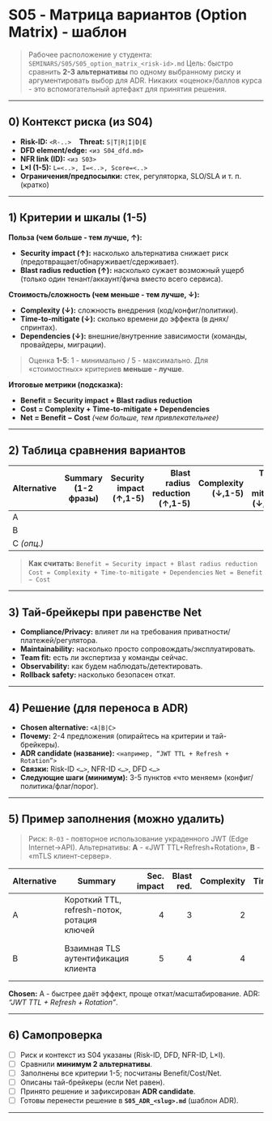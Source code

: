 # S05 - Матрица вариантов (Option Matrix) - шаблон

> Рабочее расположение у студента: `SEMINARS/S05/S05_option_matrix_<risk-id>.md`
> Цель: быстро сравнить **2-3 альтернативы** по одному выбранному риску и аргументировать выбор для ADR.
> Никаких «оценок»/баллов курса - это вспомогательный артефакт для принятия решения.

---

## 0) Контекст риска (из S04)

* **Risk-ID:** `<R-..>`     **Threat:** `S|T|R|I|D|E`
* **DFD element/edge:** `<из S04_dfd.md>`
* **NFR link (ID):** `<из S03>`
* **L×I (1-5):** `L=<..>, I=<..>, Score=<..>`
* **Ограничения/предпосылки:** стек, регуляторка, SLO/SLA и т. п. (кратко)

---

## 1) Критерии и шкалы (1-5)

**Польза (чем больше - тем лучше, ↑):**

* **Security impact (↑):** насколько альтернатива снижает риск (предотвращает/обнаруживает/сдерживает).
* **Blast radius reduction (↑):** насколько сужает возможный ущерб (только один тенант/аккаунт/фича вместо всего сервиса).

**Стоимость/сложность (чем меньше - тем лучше, ↓):**

* **Complexity (↓):** сложность внедрения (код/конфиг/политики).
* **Time-to-mitigate (↓):** сколько времени до эффекта (в днях/спринтах).
* **Dependencies (↓):** внешние/внутренние зависимости (команды, провайдеры, миграции).

> Оценка **1-5**: 1 - минимально / 5 - максимально. Для «стоимостных» критериев **меньше - лучше**.

**Итоговые метрики (подсказка):**

* **Benefit = Security impact + Blast radius reduction**
* **Cost = Complexity + Time-to-mitigate + Dependencies**
* **Net = Benefit − Cost**  *(чем больше, тем привлекательнее)*

---

## 2) Таблица сравнения вариантов

| Alternative | Summary (1-2 фразы) | Security impact (↑,1-5) | Blast radius reduction (↑,1-5) | Complexity (↓,1-5) | Time-to-mitigate (↓,1-5) | Dependencies (↓,1-5) | **Benefit** | **Cost** | **Net** | Notes |
| ----------- | ------------------- | ----------------------: | -----------------------------: | -----------------: | -----------------------: | -------------------: | ----------: | -------: | ------: | ----- |
| A           |                     |                         |                                |                    |                          |                      |             |          |         |       |
| B           |                     |                         |                                |                    |                          |                      |             |          |         |       |
| C *(опц.)*  |                     |                         |                                |                    |                          |                      |             |          |         |       |

> **Как считать:**
> `Benefit = Security impact + Blast radius reduction`
> `Cost = Complexity + Time-to-mitigate + Dependencies`
> `Net = Benefit − Cost`

---

## 3) Тай-брейкеры при равенстве Net

* **Compliance/Privacy:** влияет ли на требования приватности/платежей/регулятора.
* **Maintainability:** насколько просто сопровождать/эксплуатировать.
* **Team fit:** есть ли экспертиза у команды сейчас.
* **Observability:** как будем наблюдать/детектировать.
* **Rollback safety:** насколько безопасен откат.

---

## 4) Решение (для переноса в ADR)

* **Chosen alternative:** `<A|B|C>`
* **Почему:** 2-4 предложения (опирайтесь на критерии и тай-брейкеры).
* **ADR candidate (название):** `<например, “JWT TTL + Refresh + Rotation”>`
* **Связки:** Risk-ID `<…>`, NFR-ID `<…>`, DFD `<…>`
* **Следующие шаги (минимум):** 3-5 пунктов «что меняем» (конфиг/политика/флаг/порог).

---

## 5) Пример заполнения (можно удалить)

> Риск: `R-03` - повторное использование украденного JWT (Edge Internet→API).
> Альтернативы: **A** - «JWT TTL+Refresh+Rotation», **B** - «mTLS клиент-сервер».

| Alternative | Summary                                     | Sec. impact | Blast red. | Complexity | Time | Deps | **Benefit** | **Cost** | **Net** | Notes                                   |
| ----------- | ------------------------------------------- | ----------: | ---------: | ---------: | ---: | ---: | ----------: | -------: | ------: | --------------------------------------- |
| A           | Короткий TTL, refresh-поток, ротация ключей |           4 |          3 |          2 |    2 |    2 |       **7** |    **6** |  **+1** | Быстро, почти без внешних зависимостей  |
| B           | Взаимная TLS аутентификация клиента         |           5 |          4 |          4 |    4 |    5 |       **9** |   **13** |  **−4** | Сложно и долго, зависит от PKI/клиентов |

**Chosen:** A - быстрее даёт эффект, проще откат/масштабирование. ADR: *“JWT TTL + Refresh + Rotation”*.

---

## 6) Самопроверка

* [ ] Риск и контекст из S04 указаны (Risk-ID, DFD, NFR-ID, L×I).
* [ ] Сравнили **минимум 2 альтернативы**.
* [ ] Заполнены все критерии 1-5; посчитаны Benefit/Cost/Net.
* [ ] Описаны тай-брейкеры (если Net равен).
* [ ] Принято решение и зафиксирован **ADR candidate**.
* [ ] Готовы перенести решение в **`S05_ADR_<slug>.md`** (шаблон ADR).

---
